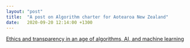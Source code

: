 ```yaml
---
layout: "post"
title:  "A post on Algorithm charter for Aotearoa New Zealand"
date:   2020-09-20 12:14:00 +1300
---
```


[Ethics and transparency in an age of algorithms, AI, and machine learning](https://www.jadeworld.com/resources/blog/ethics-and-transparency-in-an-age-of-algorithms-ai-and-machine-learning)
